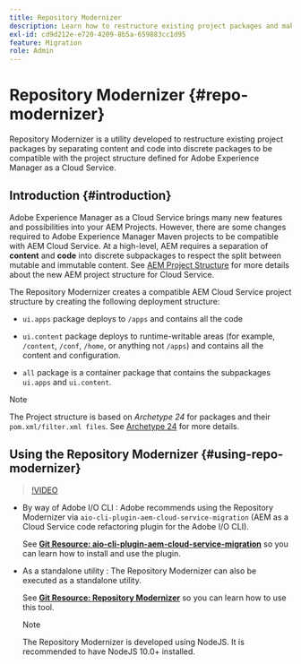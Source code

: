 ```yaml
---
title: Repository Modernizer
description: Learn how to restructure existing project packages and make them compatible with the project structure defined for Adobe Experience Manager as a Cloud Service.
exl-id: cd9d212e-e720-4209-8b5a-659883cc1d95
feature: Migration
role: Admin
---
```

# Repository Modernizer {#repo-modernizer}

Repository Modernizer is a utility developed to restructure existing project packages by separating content and code into discrete packages to be compatible with the project structure defined for Adobe Experience Manager as a Cloud Service.

## Introduction {#introduction}

Adobe Experience Manager as a Cloud Service brings many new features and possibilities into your AEM Projects. However, there are some changes required to Adobe Experience Manager Maven projects to be compatible with AEM Cloud Service. At a high-level, AEM requires a separation of **content** and **code** into discrete subpackages to respect the split between mutable and immutable content. See [AEM Project Structure](https://experienceleague.adobe.com/docs/experience-manager-cloud-service/content/implementing/developing/aem-project-content-package-structure.html) for more details about the new AEM project structure for Cloud Service. 

The Repository Modernizer creates a compatible AEM Cloud Service project structure by creating the following deployment structure:

* `ui.apps` package deploys to `/apps` and contains all the code

* `ui.content` package deploys to runtime-writable areas (for example, `/content`, `/conf`, `/home`, or anything  not `/apps`) and contains all the content and configuration.

* `all` package is a container package that contains the subpackages `ui.apps` and `ui.content`.

>[!NOTE]
>The Project structure is based on *Archetype 24* for packages and their `pom.xml/filter.xml files`. See [Archetype 24](https://github.com/adobe/aem-project-archetype) for more details.

## Using the Repository Modernizer {#using-repo-modernizer}

>[!VIDEO](https://video.tv.adobe.com/v/333057/?quality=12&learn=on)

* By way of Adobe I/O CLI : Adobe recommends using the Repository Modernizer via `aio-cli-plugin-aem-cloud-service-migration` (AEM as a Cloud Service code refactoring plugin for the Adobe I/O CLI).

  See **[Git Resource: aio-cli-plugin-aem-cloud-service-migration](https://github.com/adobe/aio-cli-plugin-aem-cloud-service-migration#introduction)** so you can learn how to install and use the plugin.

* As a standalone utility : The Repository Modernizer can also be executed as a standalone utility.

  See **[Git Resource: Repository Modernizer](https://github.com/adobe/aem-cloud-service-source-migration/tree/master/packages/repository-modernizer)** so you can learn how to use this tool.

  >[!NOTE]
  >
  >The Repository Modernizer is developed using NodeJS. It is recommended to have NodeJS 10.0+ installed.
